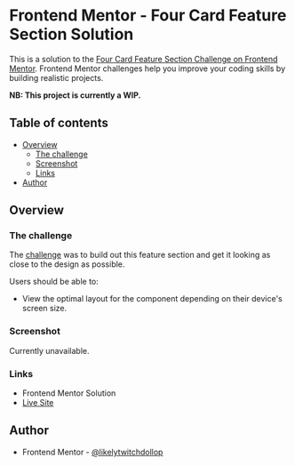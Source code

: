 # Frontend Mentor - Four Card Feature Section Solution

This is a solution to the [Four Card Feature Section Challenge on Frontend Mentor](https://www.frontendmentor.io/challenges/four-card-feature-section-weK1eFYK). Frontend Mentor challenges help you improve your coding skills by building realistic projects. 

**NB: This project is currently a WIP.**

## Table of contents

- [Overview](#overview)
  - [The challenge](#the-challenge)
  - [Screenshot](#screenshot)
  - [Links](#links)
- [Author](#author)

## Overview

### The challenge

The [challenge](https://www.frontendmentor.io/challenges/four-card-feature-section-weK1eFYK) was to build out this feature section and get it looking as close to the design as possible.

Users should be able to:

- View the optimal layout for the component depending on their device's screen size.

### Screenshot

Currently unavailable.

### Links

- Frontend Mentor Solution
- [Live Site](https://frontend-mentor-newbie-projects.github.io/06-four-card-feature-section/)

## Author

- Frontend Mentor - [@likelytwitchdollop](https://www.frontendmentor.io/profile/likelytwitchdollop)
